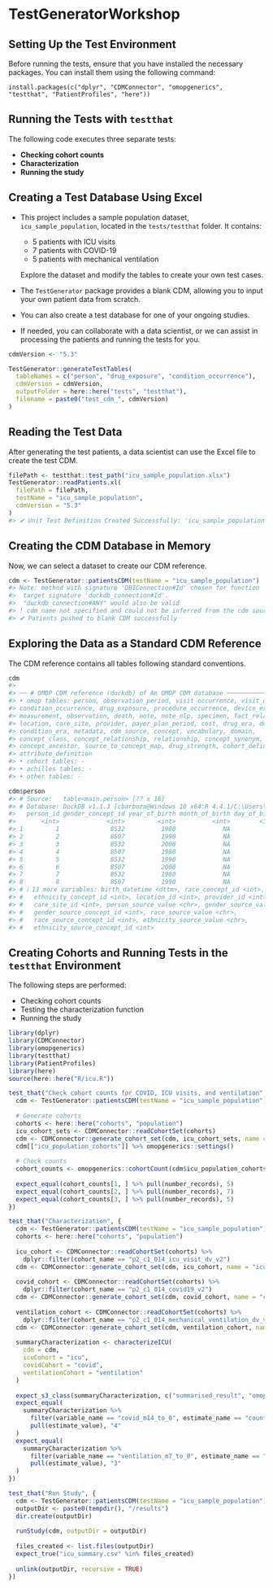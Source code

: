 
<!-- README.md is generated from README.Rmd. Please edit that file -->

# TestGeneratorWorkshop

<!-- badges: start -->
<!-- badges: end -->

## Setting Up the Test Environment

Before running the tests, ensure that you have installed the necessary
packages. You can install them using the following command:

    install.packages(c("dplyr", "CDMConnector", "omopgenerics", "testthat", "PatientProfiles", "here"))

## Running the Tests with `testthat`

The following code executes three separate tests:

- **Checking cohort counts**
- **Characterization**
- **Running the study**

## Creating a Test Database Using Excel

- This project includes a sample population dataset,
  `icu_sample_population`, located in the `tests/testthat` folder. It
  contains:

  - 5 patients with ICU visits
  - 7 patients with COVID-19
  - 5 patients with mechanical ventilation

  Explore the dataset and modify the tables to create your own test
  cases.

- The `TestGenerator` package provides a blank CDM, allowing you to
  input your own patient data from scratch.

- You can also create a test database for one of your ongoing studies.

- If needed, you can collaborate with a data scientist, or we can assist
  in processing the patients and running the tests for you.

``` r
cdmVersion <- "5.3"

TestGenerator::generateTestTables(
  tableNames = c("person", "drug_exposure", "condition_occurrence"),
  cdmVersion = cdmVersion,
  outputFolder = here::here("tests", "testthat"),
  filename = paste0("test_cdm_", cdmVersion)
)
```

## Reading the Test Data

After generating the test patients, a data scientist can use the Excel
file to create the test CDM.

``` r
filePath <- testthat::test_path("icu_sample_population.xlsx")
TestGenerator::readPatients.xl(
  filePath = filePath,
  testName = "icu_sample_population",
  cdmVersion = "5.3"
)
#> ✔ Unit Test Definition Created Successfully: 'icu_sample_population'
```

## Creating the CDM Database in Memory

Now, we can select a dataset to create our CDM reference.

``` r
cdm <- TestGenerator::patientsCDM(testName = "icu_sample_population")
#> Note: method with signature 'DBIConnection#Id' chosen for function 'dbExistsTable',
#>  target signature 'duckdb_connection#Id'.
#>  "duckdb_connection#ANY" would also be valid
#> ! cdm name not specified and could not be inferred from the cdm source table
#> ✔ Patients pushed to blank CDM successfully
```

## Exploring the Data as a Standard CDM Reference

The CDM reference contains all tables following standard conventions.

``` r
cdm
#> 
#> ── # OMOP CDM reference (duckdb) of An OMOP CDM database ───────────────────────
#> • omop tables: person, observation_period, visit_occurrence, visit_detail,
#> condition_occurrence, drug_exposure, procedure_occurrence, device_exposure,
#> measurement, observation, death, note, note_nlp, specimen, fact_relationship,
#> location, care_site, provider, payer_plan_period, cost, drug_era, dose_era,
#> condition_era, metadata, cdm_source, concept, vocabulary, domain,
#> concept_class, concept_relationship, relationship, concept_synonym,
#> concept_ancestor, source_to_concept_map, drug_strength, cohort_definition,
#> attribute_definition
#> • cohort tables: -
#> • achilles tables: -
#> • other tables: -

cdm$person
#> # Source:   table<main.person> [?? x 18]
#> # Database: DuckDB v1.1.3 [cbarboza@Windows 10 x64:R 4.4.1/C:\Users\cbarboza\AppData\Local\Temp\RtmpoD3XkA\file5dc81f8378e8.duckdb]
#>   person_id gender_concept_id year_of_birth month_of_birth day_of_birth
#>       <int>             <int>         <int>          <int>        <int>
#> 1         1              8532          1980             NA           NA
#> 2         2              8507          1990             NA           NA
#> 3         3              8532          2000             NA           NA
#> 4         4              8507          1980             NA           NA
#> 5         5              8532          1990             NA           NA
#> 6         6              8507          2000             NA           NA
#> 7         7              8532          1980             NA           NA
#> 8         8              8507          1990             NA           NA
#> # ℹ 13 more variables: birth_datetime <dttm>, race_concept_id <int>,
#> #   ethnicity_concept_id <int>, location_id <int>, provider_id <int>,
#> #   care_site_id <int>, person_source_value <chr>, gender_source_value <chr>,
#> #   gender_source_concept_id <int>, race_source_value <chr>,
#> #   race_source_concept_id <int>, ethnicity_source_value <chr>,
#> #   ethnicity_source_concept_id <int>
```

## Creating Cohorts and Running Tests in the `testthat` Environment

The following steps are performed:

- Checking cohort counts
- Testing the characterization function
- Running the study

``` r
library(dplyr)
library(CDMConnector)
library(omopgenerics)
library(testthat)
library(PatientProfiles)
library(here)
source(here::here("R/icu.R"))

test_that("Check cohort counts for COVID, ICU visits, and ventilation", {
  cdm <- TestGenerator::patientsCDM(testName = "icu_sample_population")
  
  # Generate cohorts
  cohorts <- here::here("cohorts", "population")
  icu_cohort_sets <- CDMConnector::readCohortSet(cohorts)
  cdm <- CDMConnector::generate_cohort_set(cdm, icu_cohort_sets, name = "icu_population_cohorts")
  cdm[["icu_population_cohorts"]] %>% omopgenerics::settings()
  
  # Check counts
  cohort_counts <- omopgenerics::cohortCount(cdm$icu_population_cohorts)
  
  expect_equal(cohort_counts[1, ] %>% pull(number_records), 5)
  expect_equal(cohort_counts[2, ] %>% pull(number_records), 7)
  expect_equal(cohort_counts[3, ] %>% pull(number_records), 5)
})

test_that("Characterization", {
  cdm <- TestGenerator::patientsCDM(testName = "icu_sample_population")
  cohorts <- here::here("cohorts", "population")
  
  icu_cohort <- CDMConnector::readCohortSet(cohorts) %>%
    dplyr::filter(cohort_name == "p2_c1_014_icu_visit_dv_v2")
  cdm <- CDMConnector::generate_cohort_set(cdm, icu_cohort, name = "icu")
  
  covid_cohort <- CDMConnector::readCohortSet(cohorts) %>%
    dplyr::filter(cohort_name == "p2_c1_014_covid19_v2")
  cdm <- CDMConnector::generate_cohort_set(cdm, covid_cohort, name = "covid")
  
  ventilation_cohort <- CDMConnector::readCohortSet(cohorts) %>%
    dplyr::filter(cohort_name == "p2_c1_014_mechanical_ventilation_dv_v2")
  cdm <- CDMConnector::generate_cohort_set(cdm, ventilation_cohort, name = "ventilation")
  
  summaryCharacterization <- characterizeICU(
    cdm = cdm,
    icuCohort = "icu",
    covidCohort = "covid",
    ventilationCohort = "ventilation"
  )
  
  expect_s3_class(summaryCharacterization, c("summarised_result", "omop_result"))
  expect_equal(
    summaryCharacterization %>% 
      filter(variable_name == "covid_m14_to_0", estimate_name == "count") %>% 
      pull(estimate_value), "4"
  )
  expect_equal(
    summaryCharacterization %>% 
      filter(variable_name == "ventilation_m7_to_0", estimate_name == "count") %>% 
      pull(estimate_value), "3"
  )
})

test_that("Run Study", {
  cdm <- TestGenerator::patientsCDM(testName = "icu_sample_population")
  outputDir <- paste0(tempdir(), "/results")
  dir.create(outputDir)
  
  runStudy(cdm, outputDir = outputDir)
  
  files_created <- list.files(outputDir)
  expect_true("icu_summary.csv" %in% files_created)
  
  unlink(outputDir, recursive = TRUE)
})
```
